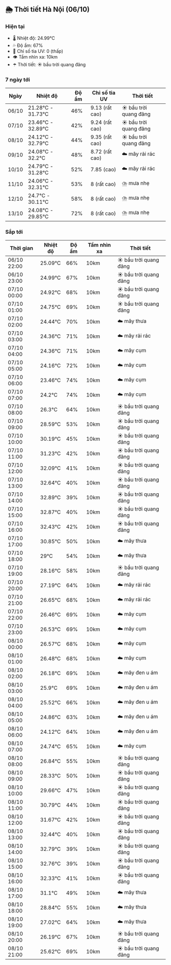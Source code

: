 ## 🌦️ Thời tiết Hà Nội (06/10)

### Hiện tại

- 🌡️ Nhiệt độ: 24.99℃
- 💦 Độ ẩm: 67%
- 🌟 Chỉ số tia UV: 0 (thấp)
- 👁️ Tầm nhìn xa: 10km
- ☂️ Thời tiết: ☀️ bầu trời quang đãng

### 7 ngày tới

| Ngày | Nhiệt độ | Độ ẩm | Chỉ số tia UV | Thời tiết |
| --- | --- | --- | --- | --- |
| 06/10 | 21.28℃ - 31.73℃ | 46% | 9.13 (rất cao) | ☀️ bầu trời quang đãng |
| 07/10 | 23.46℃ - 32.89℃ | 42% | 9.24 (rất cao) | ☀️ bầu trời quang đãng |
| 08/10 | 24.12℃ - 32.79℃ | 44% | 9.35 (rất cao) | ☀️ bầu trời quang đãng |
| 09/10 | 24.08℃ - 32.2℃ | 48% | 8.72 (rất cao) | ☁️ mây rải rác |
| 10/10 | 24.79℃ - 31.28℃ | 52% | 7.85 (cao) | ☁️ mây rải rác |
| 11/10 | 24.06℃ - 32.31℃ | 53% | 8 (rất cao) | ⛈️ mưa nhẹ |
| 12/10 | 24.7℃ - 30.11℃ | 58% | 8 (rất cao) | ⛈️ mưa nhẹ |
| 13/10 | 24.08℃ - 29.85℃ | 72% | 8 (rất cao) | ⛈️ mưa nhẹ |

### Sắp tới

| Thời gian | Nhiệt độ | Độ ẩm | Tầm nhìn xa | Thời tiết |
| --- | --- | --- | --- | --- |
| 06/10 22:00 | 25.09℃ | 66% | 10km | ☀️ bầu trời quang đãng |
| 06/10 23:00 | 24.99℃ | 67% | 10km | ☀️ bầu trời quang đãng |
| 07/10 00:00 | 24.92℃ | 68% | 10km | ☀️ bầu trời quang đãng |
| 07/10 01:00 | 24.75℃ | 69% | 10km | ☀️ bầu trời quang đãng |
| 07/10 02:00 | 24.44℃ | 70% | 10km | ☁️ mây thưa |
| 07/10 03:00 | 24.36℃ | 71% | 10km | ☁️ mây rải rác |
| 07/10 04:00 | 24.36℃ | 71% | 10km | ☁️ mây cụm |
| 07/10 05:00 | 24.16℃ | 72% | 10km | ☁️ mây cụm |
| 07/10 06:00 | 23.46℃ | 74% | 10km | ☁️ mây cụm |
| 07/10 07:00 | 24.2℃ | 74% | 10km | ☁️ mây cụm |
| 07/10 08:00 | 26.3℃ | 64% | 10km | ☀️ bầu trời quang đãng |
| 07/10 09:00 | 28.59℃ | 53% | 10km | ☀️ bầu trời quang đãng |
| 07/10 10:00 | 30.19℃ | 45% | 10km | ☀️ bầu trời quang đãng |
| 07/10 11:00 | 31.23℃ | 42% | 10km | ☀️ bầu trời quang đãng |
| 07/10 12:00 | 32.09℃ | 41% | 10km | ☀️ bầu trời quang đãng |
| 07/10 13:00 | 32.64℃ | 40% | 10km | ☀️ bầu trời quang đãng |
| 07/10 14:00 | 32.89℃ | 39% | 10km | ☀️ bầu trời quang đãng |
| 07/10 15:00 | 32.87℃ | 40% | 10km | ☀️ bầu trời quang đãng |
| 07/10 16:00 | 32.43℃ | 42% | 10km | ☀️ bầu trời quang đãng |
| 07/10 17:00 | 30.85℃ | 50% | 10km | ☁️ mây thưa |
| 07/10 18:00 | 29℃ | 54% | 10km | ☁️ mây thưa |
| 07/10 19:00 | 28.16℃ | 58% | 10km | ☀️ bầu trời quang đãng |
| 07/10 20:00 | 27.19℃ | 64% | 10km | ☁️ mây rải rác |
| 07/10 21:00 | 26.65℃ | 68% | 10km | ☁️ mây rải rác |
| 07/10 22:00 | 26.46℃ | 69% | 10km | ☁️ mây cụm |
| 07/10 23:00 | 26.53℃ | 69% | 10km | ☁️ mây cụm |
| 08/10 00:00 | 26.57℃ | 68% | 10km | ☁️ mây cụm |
| 08/10 01:00 | 26.48℃ | 68% | 10km | ☁️ mây cụm |
| 08/10 02:00 | 26.18℃ | 69% | 10km | ☁️ mây đen u ám |
| 08/10 03:00 | 25.9℃ | 69% | 10km | ☁️ mây đen u ám |
| 08/10 04:00 | 25.52℃ | 66% | 10km | ☁️ mây đen u ám |
| 08/10 05:00 | 24.86℃ | 63% | 10km | ☁️ mây đen u ám |
| 08/10 06:00 | 24.12℃ | 64% | 10km | ☁️ mây đen u ám |
| 08/10 07:00 | 24.74℃ | 65% | 10km | ☁️ mây cụm |
| 08/10 08:00 | 26.84℃ | 55% | 10km | ☀️ bầu trời quang đãng |
| 08/10 09:00 | 28.33℃ | 50% | 10km | ☀️ bầu trời quang đãng |
| 08/10 10:00 | 29.66℃ | 47% | 10km | ☀️ bầu trời quang đãng |
| 08/10 11:00 | 30.79℃ | 44% | 10km | ☀️ bầu trời quang đãng |
| 08/10 12:00 | 31.67℃ | 42% | 10km | ☀️ bầu trời quang đãng |
| 08/10 13:00 | 32.44℃ | 40% | 10km | ☀️ bầu trời quang đãng |
| 08/10 14:00 | 32.79℃ | 39% | 10km | ☀️ bầu trời quang đãng |
| 08/10 15:00 | 32.76℃ | 39% | 10km | ☀️ bầu trời quang đãng |
| 08/10 16:00 | 32.33℃ | 41% | 10km | ☀️ bầu trời quang đãng |
| 08/10 17:00 | 31.1℃ | 49% | 10km | ☁️ mây thưa |
| 08/10 18:00 | 28.84℃ | 55% | 10km | ☁️ mây thưa |
| 08/10 19:00 | 27.02℃ | 64% | 10km | ☁️ mây thưa |
| 08/10 20:00 | 26.19℃ | 67% | 10km | ☀️ bầu trời quang đãng |
| 08/10 21:00 | 25.62℃ | 69% | 10km | ☀️ bầu trời quang đãng |
